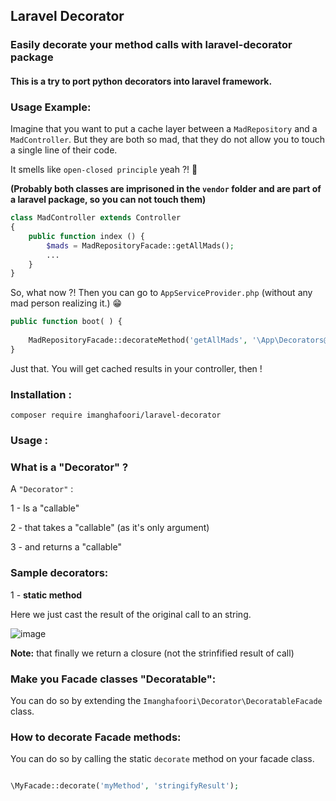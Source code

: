 ## Laravel Decorator

### Easily decorate your method calls with laravel-decorator package

#### This is a try to port python decorators into laravel framework.



### Usage Example:
Imagine that you want to put a cache layer between a `MadRepository` and a `MadController`.
But they are both so mad, that they do not allow you to touch a single line of their code.

It smells like `open-closed principle` yeah ?! 👃 

**(Probably both classes are imprisoned in the `vendor` folder and are part of a laravel package, so you can not touch them)**

```php
class MadController extends Controller
{
    public function index () {
        $mads = MadRepositoryFacade::getAllMads();
        ...
    }
}
```
So, what now ?!
Then you can go to `AppServiceProvider.php` (without any mad person realizing it.) 😁 

```php
public function boot( ) {
    
    MadRepositoryFacade::decorateMethod('getAllMads', '\App\Decorators@cache', ['myMadKey', 10]);
}
```
Just that. You will get cached results in your controller, then !


### Installation :

```
composer require imanghafoori/laravel-decorator
```

### Usage :


### What is a "Decorator" ?

A `"Decorator"` :

1 - Is a "callable"

2 - that takes a "callable" (as it's only argument)

3 - and returns a "callable"

### Sample decorators:

1 - **static method**

Here we just cast the result of the original call to an string.


![image](https://user-images.githubusercontent.com/6961695/50929036-81059f00-1471-11e9-9734-90b226501ed9.png)

**Note:** that finally we return a closure (not the strinfified result of call)


### Make you Facade classes "Decoratable":

You can do so by extending the `Imanghafoori\Decorator\DecoratableFacade` class.

### How to decorate Facade methods:

You can do so by calling the static `decorate` method on your facade class.

```php

\MyFacade::decorate('myMethod', 'stringifyResult');

```
